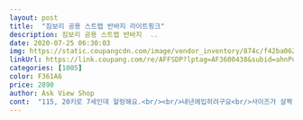 ```yaml
---
layout: post 
title:  "짐보리 공용 스트랩 반바지 라이트핑크" 
description: 짐보리 공용 스트랩 반바지  ..
date: 2020-07-25 06:30:03 
img: https://static.coupangcdn.com/image/vendor_inventory/874c/f42ba062dd81cba598b15811f278173b7274686cac7cf352efbfc942959a.jpg 
linkUrl: https://link.coupang.com/re/AFFSDP?lptag=AF3600438&subid=ahnPublicAsk&pageKey=1292305591&itemId=2303567038&vendorItemId=70436643922&traceid=V0-113-87acfe84f83cea30 
categories: [1005] 
color: F361A6 
price: 2890 
author: Ask View Shop 
cont:  "115, 20키로 7세인데 헐렁해요.<br/><br/>내년에입히려구요<br/>사이즈가 살짝 커요.<br/><br/>사이즈크게나왔다길래<br/>앞에리본줄은사이즈줄이는<br/>용도가이니예요<br/>일부러큰사이즈삿어요<br/>" 
---
```

